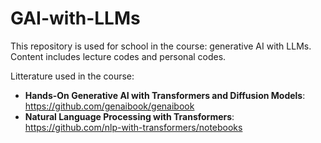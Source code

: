 # GAI-with-LLMs
This repository is used for school in the course: generative AI with LLMs. Content includes lecture codes and personal codes.

Litterature used in the course:
* **Hands-On Generative AI with Transformers and Diffusion Models**: https://github.com/genaibook/genaibook
* **Natural Language Processing with Transformers**: https://github.com/nlp-with-transformers/notebooks
